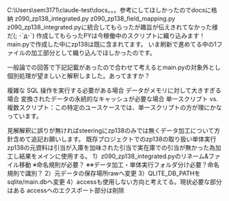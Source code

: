 C:\Users\sem3171\claude-test\docs。。。参考にしてほしかったのでdocsに格納
z090_zp138_integrated.py
z090_zp138_field_mapping.py
z090_zp138_integrated.pyに統合してもらったが趣旨が伝えきれてなかった様だ(; ･`д･´)
作成してもらったPYは今稼働中のスクリプトに織り込みます！
main.pyで作成した中にzp138は既に含まれてます。
いま刷新で進めてる中の1ファイルの加工部分として織り込んでほしかったのです。

一般論での回答で下記記載があったので合わせて考えるとmain.pyの対象外とし個別処理が望ましいと解釈しました。あってますか？

複雑な SQL 操作を実行する必要がある場合
データがメモリに対して大きすぎる場合
変換されたデータの永続的なキャッシュが必要な場合
単一スクリプト vs. 複数スクリプト：この特定のユースケースでは、単一スクリプトの方が理にかなっています。

見解解釈に誤りが無ければsteeringにzp138のみでは無くデータ加工について方針含めて追記お願いします。
既存プロジェクトでのzp138の取り扱い単体実行
zp138の元資料は引当が入庫を加味された引当で実在庫での引当が無かった為加工し結果をメインに使用する。
1）z090_zp138_integrated.pyのリネーム&ファイル移動
※命名規則が必要？
※※データ加工・単体実行フォルダ分け必要？命名規則で識別？
2）元データの保存場所rawへ変更
3）QLITE_DB_PATHをsqlite/main.dbへ変更
4）accessも使用しない方向と考えてる。現状必要な部分はある
accessへのエクスポート部分は削除




